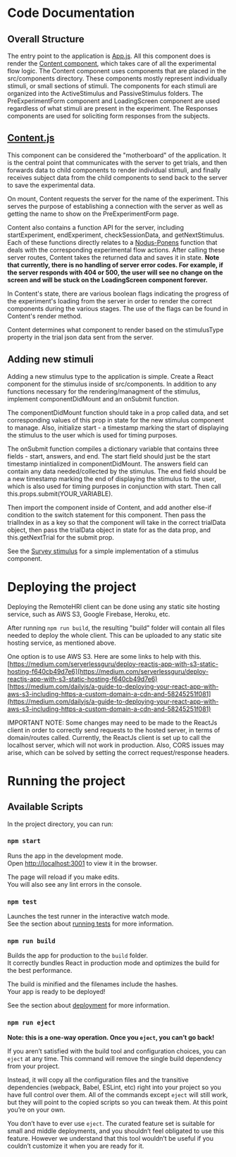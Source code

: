 # Code Documentation

## Overall Structure

The entry point to the application is [App.js](src/App.js).  All this component does is render the [Content component](src/Content.js), which takes care of all the experimental flow logic.  The Content component uses components that are placed in the src/components directory.  These components mostly represent individually stimuli, or small sections of stimuli.  The components for each stimuli are organized into the ActiveStimulus and PassiveStimulus folders.  The PreExperimentForm component and LoadingScreen component are used regardless of what stimuli are present in the experiment.  The Responses components are used for soliciting form responses from the subjects.

## [Content.js](src/Content.js)

This component can be considered the "motherboard" of the application.  It is the central point that communicates with the server to get trials, and then forwards data to child components to render individual stimuli, and finally receives subject data from the child components to send back to the server to save the experimental data.

On mount, Content requests the server for the name of the experiment.  This serves the purpose of establishing a connection with the server as well as getting the name to show on the PreExperimentForm page.

Content also contains a function API for the server, including startExperiment, endExperiment, checkSessionData, and getNextStimulus.  Each of these functions directly relates to a [Nodus-Ponens](https://www.npmjs.com/package/nodus-ponens) function that deals with the corresponding experimental flow actions.  After calling these server routes, Content takes the returned data and saves it in state.  **Note that currently, there is no handling of server error codes.  For example, if the server responds with 404 or 500, the user will see no change on the screen and will be stuck on the LoadingScreen component forever.**

In Content's state, there are various boolean flags indicating the progress of the experiment's loading from the server in order to render the correct components during the various stages.  The use of the flags can be found in Content's render method.

Content determines what component to render based on the stimulusType property in the trial json data sent from the server.

## Adding new stimuli

Adding a new stimulus type to the application is simple.  Create a React component for the stimulus inside of src/components.  In addition to any functions necessary for the rendering/managment of the stimulus, implement componentDidMount and an onSubmit function.

The componentDidMount function should take in a prop called data, and set corresponding values of this prop in state for the new stimulus component to manage.  Also, initialize start - a timestamp marking the start of displaying the stimulus to the user which is used for timing purposes.

The onSubmit function compiles a dictionary variable that contains three fields - start, answers, and end.  The start field should just be the start timestamp inintialized in componentDidMount.  The answers field can contain any data needed/collected by the stimulus.  The end field should be a new timestamp marking the end of displaying the stimulus to the user, which is also used for timing purposes in conjunction with start.  Then call this.props.submit(YOUR_VARIABLE).

Then import the component inside of Content, and add another else-if condition to the switch statement for this component.  Then pass the trialIndex in as a key so that the component will take in the correct trialData object, then pass the trialData object in state for as the data prop, and this.getNextTrial for the submit prop.

See the [Survey stimulus](src/components/PassiveStimulus/Survey/index.js) for a simple implementation of a stimulus component.

# Deploying the project

Deploying the RemoteHRI client can be done using any static site hosting service, such as AWS S3, Google Firebase, Heroku, etc.

After running `npm run build`, the resulting "build" folder will contain all files needed to deploy the whole client.  This can be uploaded to any static site hosting service, as mentioned above.

One option is to use AWS S3.  Here are some links to help with this.
[https://medium.com/serverlessguru/deploy-reactjs-app-with-s3-static-hosting-f640cb49d7e6](https://medium.com/serverlessguru/deploy-reactjs-app-with-s3-static-hosting-f640cb49d7e6)
[https://medium.com/dailyjs/a-guide-to-deploying-your-react-app-with-aws-s3-including-https-a-custom-domain-a-cdn-and-58245251f081](https://medium.com/dailyjs/a-guide-to-deploying-your-react-app-with-aws-s3-including-https-a-custom-domain-a-cdn-and-58245251f081)

IMPORTANT NOTE: Some changes may need to be made to the ReactJs client in order to correctly send requests to the hosted server, in terms of domain/routes called.  Currently, the ReactJs client is set up to call the localhost server, which will not work in production.  Also, CORS issues may arise, which can be solved by setting the correct request/response headers.

# Running the project

## Available Scripts

In the project directory, you can run:

### `npm start`

Runs the app in the development mode.<br />
Open [http://localhost:3001](http://localhost:3001) to view it in the browser.

The page will reload if you make edits.<br />
You will also see any lint errors in the console.

### `npm test`

Launches the test runner in the interactive watch mode.<br />
See the section about [running tests](https://facebook.github.io/create-react-app/docs/running-tests) for more information.

### `npm run build`

Builds the app for production to the `build` folder.<br />
It correctly bundles React in production mode and optimizes the build for the best performance.

The build is minified and the filenames include the hashes.<br />
Your app is ready to be deployed!

See the section about [deployment](https://facebook.github.io/create-react-app/docs/deployment) for more information.

### `npm run eject`

**Note: this is a one-way operation. Once you `eject`, you can’t go back!**

If you aren’t satisfied with the build tool and configuration choices, you can `eject` at any time. This command will remove the single build dependency from your project.

Instead, it will copy all the configuration files and the transitive dependencies (webpack, Babel, ESLint, etc) right into your project so you have full control over them. All of the commands except `eject` will still work, but they will point to the copied scripts so you can tweak them. At this point you’re on your own.

You don’t have to ever use `eject`. The curated feature set is suitable for small and middle deployments, and you shouldn’t feel obligated to use this feature. However we understand that this tool wouldn’t be useful if you couldn’t customize it when you are ready for it.


